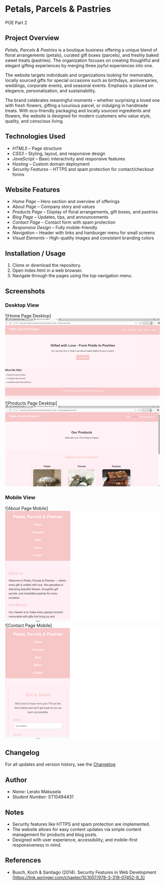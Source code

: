 # Petals, Parcels & Pastries
POE Part 2

## Project Overview
*Petals, Parcels & Pastries* is a boutique business offering a unique blend of floral arrangements (petals), curated gift boxes (parcels), and freshly baked sweet treats (pastries). The organization focuses on creating thoughtful and elegant gifting experiences by merging three joyful experiences into one.

The website targets individuals and organizations looking for memorable, locally sourced gifts for special occasions such as birthdays, anniversaries, weddings, corporate events, and seasonal events. Emphasis is placed on elegance, personalization, and sustainability.

The brand celebrates meaningful moments – whether surprising a loved one with fresh flowers, gifting a luxurious parcel, or indulging in handmade treats. With eco-friendly packaging and locally sourced ingredients and flowers, the website is designed for modern customers who value style, quality, and conscious living.

## Technologies Used
- *HTML5* – Page structure  
- *CSS3* – Styling, layout, and responsive design  
- *JavaScript* – Basic interactivity and responsive features  
- *Hosting* – Custom domain deployment  
- *Security Features* – HTTPS and spam protection for contact/checkout forms  

## Website Features
- *Home Page* – Hero section and overview of offerings  
- *About Page* – Company story and values  
- *Products Page* – Display of floral arrangements, gift boxes, and pastries  
- *Blog Page* – Updates, tips, and announcements  
- *Contact Page* – Contact form with spam protection  
- *Responsive Design* – Fully mobile-friendly  
- *Navigation* – Header with links and hamburger menu for small screens  
- *Visual Elements* – High-quality images and consistent branding colors  

## Installation / Usage
1. Clone or download the repository.  
2. Open index.html in a web browser.  
3. Navigate through the pages using the top navigation menu.  

## Screenshots
### Desktop View
![Home Page Desktop] <img src="../assets/home_desktop.png"> 
![Products Page Desktop] <img src="../assets/products_desktop.png">  

### Mobile View
![About Page Mobile] <img src="../assets/about_mobiledevice.png">
![Contact Page Mobile] <img src="../assets/contact_mobiledevice.png"> 

## Changelog
For all updates and version history, see the [Changelog](CHANGELOG.md)

## Author
- *Name:* Lerato Mabusela  
- *Student Number:* ST10494431  

## Notes
- Security features like HTTPS and spam protection are implemented.  
- The website allows for easy content updates via simple content management for products and blog posts.  
- Designed with user experience, accessibility, and mobile-first responsiveness in mind.

## References
- Busch, Koch & Santiago (2014). Security Features in Web Development [https://link.springer.com/chapter/10.1007/978-3-319-07452-8_5]